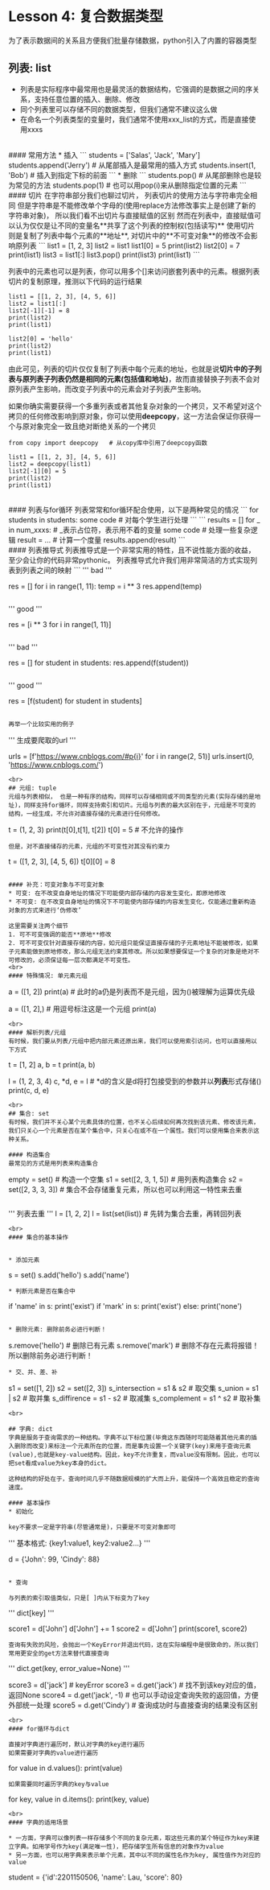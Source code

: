 # Lesson 4: 复合数据类型

为了表示数据间的关系且方便我们批量存储数据，python引入了内置的容器类型
<br>
## 列表: list
* 列表是实际程序中最常用也是最灵活的数据结构，它强调的是数据之间的序关系，支持任意位置的插入、删除、修改
* 同个列表里可以存储不同的数据类型，但我们通常不建议这么做
* 在命名一个列表类型的变量时，我们通常不使用xxx_list的方式，而是直接使用xxxs
<br>
#### 常用方法
* 插入
```
students = ['Salas', 'Jack', 'Mary']
students.append('Jerry')             # 从尾部插入是最常用的插入方式
students.insert(1, 'Bob')            # 插入到指定下标的前面
```
* 删除
```
students.pop()                       # 从尾部删除也是较为常见的方法
students.pop(1)                      # 也可以用pop(i)来从删除指定位置的元素
```
<br>
#### 切片
在字符串部分我们也聊过切片， 列表切片的使用方法与字符串完全相同
但是字符串是不能修改单个字母的(使用replace方法修改事实上是创建了新的字符串对象)， 所以我们看不出切片与直接赋值的区别
然而在列表中，直接赋值可以认为仅仅是让不同的变量名**共享了这个列表的控制权(包括读写)**
使用切片则是复制了列表中每个元素的**地址**, 对切片中的**不可变对象**的修改不会影响原列表
```
list1 = [1, 2, 3]
list2 = list1
list1[0] = 5
print(list2)
list2[0] = 7
print(list1)
list3 = list1[:]
list3.pop()
print(list3)
print(list1)
```

列表中的元素也可以是列表，你可以用多个[]来访问嵌套列表中的元素。根据列表切片的复制原理，推测以下代码的运行结果
```
list1 = [[1, 2, 3], [4, 5, 6]]
list2 = list1[:]
list2[-1][-1] = 8
print(list2)
print(list1)

list2[0] = 'hello'
print(list2)
print(list1)
```

由此可见，列表的切片仅仅复制了列表中每个元素的地址，也就是说**切片中的子列表与原列表子列表仍然是相同的元素(包括值和地址)**，故而直接替换子列表不会对原列表产生影响，而改变子列表中的元素会对子列表产生影响。

如果你确实需要获得一个多重列表或者其他复杂对象的一个拷贝，又不希望对这个拷贝的任何修改影响到原对象，你可以使用**deepcopy**，这一方法会保证你获得一个与原对象完全一致且绝对断绝关系的一个拷贝
```
from copy import deepcopy   # 从copy库中引用了deepcopy函数

list1 = [[1, 2, 3], [4, 5, 6]]
list2 = deepcopy(list1)
list2[-1][0] = 5
print(list2)
print(list1)
```
<br>
#### 列表与for循环
列表常常和for循环配合使用，以下是两种常见的情况
```
for students in students:
    some code    # 对每个学生进行处理
```
```
results = []
for _ in num_xxxs:     # _表示占位符，表示用不着的变量
    some code    # 处理一些复杂逻辑
    result = ... # 计算一个度量
    results.append(result)
```
<br>
#### 列表推导式
列表推导式是一个非常实用的特性，且不说性能方面的收益，至少会让你的代码非常pythonic。
列表推导式允许我们用非常简洁的方式实现列表到列表之间的映射
```
''' bad '''

res = []
for i in range(1, 11):
    temp = i ** 3
    res.append(temp)
```

```
''' good '''

res = [i ** 3 for i in range(1, 11)]
```
```
''' bad '''

res = []
for student in students:
    res.append(f(student))
```
```
''' good '''

res = [f(student) for student in students]
```

再举一个比较实用的例子
```
''' 生成要爬取的url '''

urls = [f'https://www.cnblogs.com/#p{i}' for i in range(2, 51)]
urls.insert(0, 'https://www.cnblogs.com/')
```
<br>
## 元组: tuple
元组与列表相似， 也是一种有序的结构，同样可以存储相同或不同类型的元素(实际存储的是地址)，同样支持for循环，同样支持索引和切片。元组与列表的最大区别在于，元组是不可变的结构，一经生成，不允许对直接存储的元素进行任何修改。
```
t = (1, 2, 3)
print(t[0],t[1], t[2])
t[0] = 5          # 不允许的操作
```
但是，对不直接储存的元素，元组的不可变性对其没有约束力
```
t = ([1, 2, 3], [4, 5, 6])
t[0][0] = 8
```

#### 补充：可变对象与不可变对象
* 可变: 在不改变自身地址的情况下可能使内部存储的内容发生变化，即原地修改
* 不可变: 在不改变自身地址的情况下不可能使内部存储的内容发生变化，仅能通过重新构造对象的方式来进行‘伪修改’

这里需要关注两个细节
1. 可不可变强调的能否**原地**修改
2. 可不可变仅针对直接存储的内容，如元组只能保证直接存储的子元素地址不能被修改，如果子元素能做到原地修改，那么元组无法约束其修改。所以如果想要保证一个复杂的对象是绝对不可修改的，必须保证每一层次都满足不可变性。
<br>
#### 特殊情况: 单元素元组
```
a = ([1, 2])
print(a)         # 此时的a仍是列表而不是元组，因为()被理解为运算优先级

a = ([1, 2],)         # 用逗号标注这是一个元组
print(a)
```
<br>
#### 解析列表/元组
有时候，我们要从列表/元组中把内部元素还原出来，我们可以使用索引访问，也可以直接用以下方式
```
t = [1, 2]
a, b = t
print(a, b)

l = (1, 2, 3, 4)
c, *d, e = l       # *d的含义是d将打包接受到的参数并以**列表**形式存储()
print(c, d, e)
```
<br>
## 集合: set
有时候，我们并不关心某个元素具体的位置，也不关心后续如何再次找到该元素、修改该元素，我们只关心一个元素是否在某个集合中，只关心在或不在一个属性。我们可以使用集合来表示这种关系。

#### 构造集合
最常见的方式是用列表来构造集合
```
empty = set()         # 构造一个空集
s1 = set([2, 3, 1, 5])   # 用列表构造集合
s2 = set([2, 3, 3, 3])   # 集合不会存储重复元素，所以也可以利用这一特性来去重
```
```
''' 列表去重 ''' 
l = [1, 2, 2]
l = list(set(list))  # 先转为集合去重，再转回列表
```
<br>
#### 集合的基本操作


* 添加元素
```
s = set()
s.add('hello')
s.add('name')
```
* 判断元素是否在集合中
```
if 'name' in s:
    print('exist')
if 'mark' in s:
    print('exist')
else:
    print('none')
```

* 删除元素: 删除前务必进行判断！
```
s.remove('hello')    # 删除已有元素
s.remove('mark')     # 删除不存在元素将报错！所以删除前务必进行判断！
```
* 交、并、差、补
```
s1 = set([1, 2])
s2 = set([2, 3])
s_intersection = s1 & s2      # 取交集
s_union = s1 | s2             # 取并集
s_diffirence = s1 - s2        # 取减集
s_complement = s1 ^ s2        # 取补集
```
<br>

## 字典: dict
字典是服务于查询需求的一种结构。字典不以下标位置(毕竟这东西随时可能随着其他元素的插入删除而改变)来标注一个元素所在的位置，而是事先设置一个关键字(key)来用于查询元素(value),也就是key-value结构。因此，key不允许重复，而value没有限制。因此，也可以把set看成value为key本身的dict。

这种结构的好处在于，查询时间几乎不随数据规模的扩大而上升，能保持一个高效且稳定的查询速度。

#### 基本操作
* 初始化

key不要求一定是字符串(尽管通常是)，只要是不可变对象即可
```
''' 基本格式: {key1:value1, key2:value2...} '''

d = {'John': 99, 'Cindy': 88}

```

* 查询

与列表的索引取值类似，只是[ ]内从下标变为了key
```
''' dict[key] '''

score1 = d['John']
d['John'] += 1
score2 = d['John']
print(score1, score2)
```
查询有失败的风险，会抛出一个KeyError并退出代码，这在实际编程中是很致命的，所以我们常用更安全的get方法来替代直接查询
```
''' dict.get(key, error_value=None) '''

score3 = d['jack']    # keyError
score3 = d.get('jack')  # 找不到该key对应的值，返回None
score4 = d.get('jack', -1)  # 也可以手动设定查询失败的返回值，方便外部统一处理
score5 = d.get('Cindy')     # 查询成功时与直接查询的结果没有区别
```
<br>
#### for循环与dict

直接对字典进行遍历时，默认对字典的key进行遍历
如果需要对字典的value进行遍历
```
for value in d.values():
    print(value)
```
如果需要同时遍历字典的key与value
```
for key, value in d.items():
    print(key, value)
```
<br>
#### 字典的适用场景

* 一方面，字典可以像列表一样存储多个不同的复杂元素，取这些元素的某个特征作为key来建立字典。如用学号作为key(满足唯一性)，把存储学生所有信息的对象作为value
* 另一方面，也可以用字典来表示单个元素，其中以不同的属性名作为key, 属性值作为对应的value
```
student = {'id':2201150506, 'name': Lau, 'score': 80}
```
